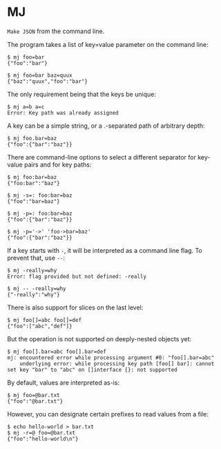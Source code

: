 # MJ

`Make JSON` from the command line.

The program takes a list of key=value parameter on the command line:

```shell
$ mj foo=bar
{"foo":"bar"}

$ mj foo=bar baz=quux
{"baz":"quux","foo":"bar"}
```

The only requirement being that the keys be unique:

```shell
$ mj a=b a=c
Error: Key path was already assigned
```

A key can be a simple string, or a .-separated path of arbitrary depth:

```shell
$ mj foo.bar=baz
{"foo":{"bar":"baz"}}
```

There are command-line options to select a different separator for key-value
pairs and for key paths:

```shell
$ mj foo:bar=baz
{"foo:bar":"baz"}

$ mj -s=: foo:bar=baz
{"foo":"bar=baz"}

$ mj -p=: foo:bar=baz
{"foo":{"bar":"baz"}}

$ mj -p='->' 'foo->bar=baz'
{"foo":{"bar":"baz"}}
```

If a key starts with `-`, it will be interpreted as a command line flag. To
prevent that, use `--`:

```shell
$ mj -really=why
Error: flag provided but not defined: -really

$ mj -- -really=why
{"-really":"why"}
```

There is also support for slices on the last level:

```shell
$ mj foo[]=abc foo[]=def
{"foo":["abc","def"]}
```

But the operation is not supported on deeply-nested objects yet:

```shell
$ mj foo[].bar=abc foo[].bar=def
mj: encountered error while processing argument #0: "foo[].bar=abc"
	underlying error: while processing key path [foo[] bar]: cannot set key "bar" to "abc" on []interface {}: not supported
```

By default, values are interpreted as-is:

```shell
$ mj foo=@bar.txt
{"foo":"@bar.txt"}
```

However, you can designate certain prefixes to read values from a file:

```shell
$ echo hello-world > bar.txt
$ mj -r=@ foo=@bar.txt
{"foo":"hello-world\n"}
```
